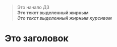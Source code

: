 > Это начало ДЗ  
**Это текст выделенный жирным**  
***Это текст выделенный жирным курсивом***
# Это заголовок  
